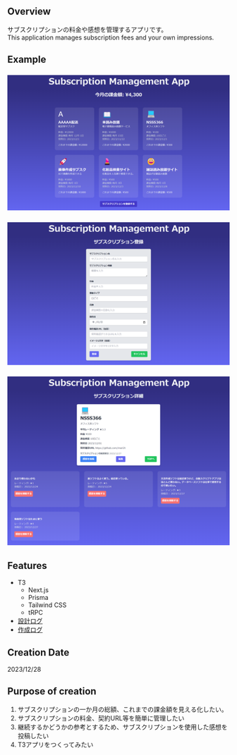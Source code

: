 ## Overview

サブスクリプションの料金や感想を管理するアプリです。  
This application manages subscription fees and your own impressions.

## Example

### ![example1.png](/public/image/example1.png "example1.png")

### ![example2.png](/public/image/example2.png "example2.png")

### ![example3.png](/public/image/example3.png "example3.png")

## Features

- T3
  - Next.js
  - Prisma
  - Tailwind CSS
  - tRPC
- [設計ログ](./plan-log.md)
- [作成ログ](./make-log.md)

## Creation Date

2023/12/28

## Purpose of creation

1. サブスクリプションの一か月の総額、これまでの課金額を見える化したい。
2. サブスクリプションの料金、契約URL等を簡単に管理したい
3. 継続するかどうかの参考とするため、サブスクリプションを使用した感想を投稿したい
4. T3アプリをつくってみたい
